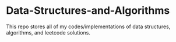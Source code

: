 # Data-Structures-and-Algorithms

This repo stores all of my codes/implementations of data structures, algorithms, and leetcode solutions.
